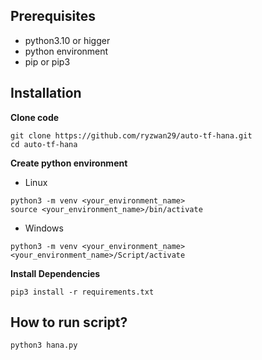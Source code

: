 ## Prerequisites
- python3.10 or higger
- python environment
- pip or pip3

## Installation
**Clone code**
```
git clone https://github.com/ryzwan29/auto-tf-hana.git
cd auto-tf-hana
```
**Create python environment**
- Linux
```
python3 -m venv <your_environment_name>
source <your_environment_name>/bin/activate
```
- Windows
```
python3 -m venv <your_environment_name>
<your_environment_name>/Script/activate
```

**Install Dependencies**
```
pip3 install -r requirements.txt
```
## How to run script?
```
python3 hana.py
```

